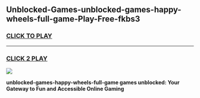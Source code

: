 
## Unblocked-Games-unblocked-games-happy-wheels-full-game-Play-Free-fkbs3
<h3>
<a href="https://premium76.site?title=unblocked-games-happy-wheels-full-game&ref=15A">CLICK TO PLAY</a></h3>
<hr>

<h3>
<a href="https://premium76.site?title=unblocked-games-happy-wheels-full-game&ref=15A">CLICK 2 PLAY</a>
  
</h3>

<a href="https://premium76.site?title=unblocked-games-happy-wheels-full-game&ref=15A"><img src="https://clearcache.store/games.png"></a>


**unblocked-games-happy-wheels-full-game games unblocked: Your Gateway to Fun and Accessible Online Gaming**
